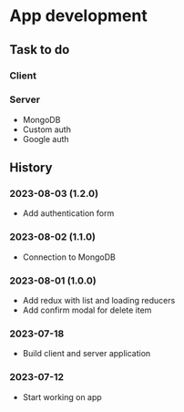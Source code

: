 # App development

## Task to do

### Client

### Server

- MongoDB
- Custom auth
- Google auth

## History

### 2023-08-03 (1.2.0)

- Add authentication form

### 2023-08-02 (1.1.0)

- Connection to MongoDB

### 2023-08-01 (1.0.0)

- Add redux with list and loading reducers
- Add confirm modal for delete item

### 2023-07-18

- Build client and server application

### 2023-07-12

- Start working on app
